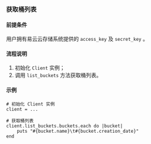 ### 获取桶列表
#### 前提条件
用户拥有易云云存储系统提供的 `access_key` 及 `secret_key` 。

#### 流程说明
1. 初始化 `Client` 实例；
2. 调用 `list_buckets` 方法获取桶列表。

#### 示例
```
# 初始化 Client 实例
client = ...

# 获取桶列表
client.list_buckets.buckets.each do |bucket|
    puts "#{bucket.name}\t#{bucket.creation_date}"
end
```
